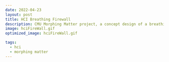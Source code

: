 ```yaml
---
date: 2022-04-23
layout: post
title: HCI Breathing Firewall
description: CMU Morphing Matter project, a concept design of a breathing firewall installed for architecture to control fire and ventilation.
image: hciFireWall.gif
optimized_image: hciFireWall.gif

tags:
  - hci
  - morphing matter
---
```

